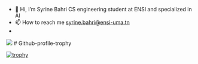 - 👋 Hi, I’m Syrine Bahri CS engineering student at ENSI and specialized in AI
- 📫 How to reach me syrine.bahri@ensi-uma.tn
- 
<!---
SyrineB11/SyrineB11 is a ✨ special ✨ repository because its `README.md` (this file) appears on your GitHub profile.
You can click the Preview link to take a look at your changes.
--->
<img src="[YOUR_VERCEL_PROJECT_DOMAIN]/[METHOD]?username=[syrine-bahri-5259311ba]" />
# Github-profile-trophy

[![trophy](https://github-profile-trophy.vercel.app/?username=ryo-ma&theme=onedark)](https://github.com/ryo-ma/github-profile-trophy)

